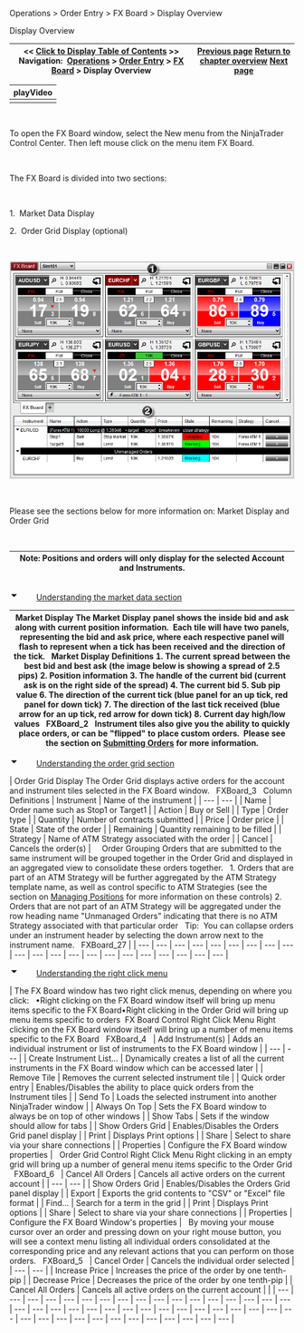 ﻿


Operations \> Order Entry \> FX Board \> Display Overview






















Display Overview







| \<\< [Click to Display Table of Contents](display_overview_fx_board.md) \>\> **Navigation:**     [Operations](operations.md) \> [Order Entry](order_entry.md) \> [FX Board](fx_board.md) \> Display Overview | [Previous page](fx_board.md) [Return to chapter overview](fx_board.md) [Next page](working_with_instrument_tiles_fx_board.md) |
| --- | --- |
















| playVideo |
| --- |
|  |



 


To open the FX Board window, select the New menu from the NinjaTrader Control Center. Then left mouse click on the menu item FX Board.


 


The FX Board is divided into two sections:


 


1\.  Market Data Display


2\.  Order Grid Display (optional)


 


![FXBoard_1](fxboard_1.png)


   

Please see the sections below for more information on: Market Display and Order Grid


 




| Note: Positions and orders will only display for the selected Account and Instruments. |
| --- |



## 


![tog_minus](tog_minus.gif)        [Understanding the market data section](javascript:HMToggle('toggle','UnderstandingTheMarketDataSection','UnderstandingTheMarketDataSection_ICON'))




| Market Display The Market Display panel shows the inside bid and ask along with current position information.  Each tile will have two panels, representing the bid and ask price, where each respective panel will flash to represent when a tick has been received and the direction of the tick.   Market Display Definitions 1\. The current spread between the best bid and best ask (the image below is showing a spread of 2\.5 pips) 2\. Position information 3\. The handle of the current bid (current ask is on the right side of the spread) 4\. The current bid 5\. Sub pip value 6\. The direction of the current tick (blue panel for an up tick, red panel for down tick) 7\. The direction of the last tick received (blue arrow for an up tick, red arrow for down tick) 8\. Current day high/low values   FXBoard_2   Instrument tiles also give you the ability to quickly place orders, or can be "flipped" to place custom orders.  Please see the section on [Submitting Orders](submitting_orders_fx_board.md) for more information. |
| --- |



![tog_minus](tog_minus.gif)        [Understanding the order grid section](javascript:HMToggle('toggle','UnderstandingTheOrderGridSection','UnderstandingTheOrderGridSection_ICON'))




| Order Grid Display The Order Grid displays active orders for the account and instrument tiles selected in the FX Board window.   FXBoard_3   Column Definitions   | Instrument | Name of the instrument | | --- | --- | | Name | Order name such as Stop1 or Target1 | | Action | Buy or Sell | | Type | Order type | | Quantity | Number of contracts submitted | | Price | Order price | | State | State of the order | | Remaining | Quantity remaining to be filled | | Strategy | Name of ATM Strategy associated with the order | | Cancel | Cancels the order(s) |        Order Grouping Orders that are submitted to the same instrument will be grouped together in the Order Grid and displayed in an aggregated view to consolidate these orders together.   1\. Orders that are part of an ATM Strategy will be further aggregated by the ATM Strategy template name, as well as control specific to ATM Strategies (see the section on [Managing Positions](managing_positions_fx_board.md) for more information on these controls) 2\. Orders that are not part of an ATM Strategy will be aggregated under the row heading name "Unmanaged Orders" indicating that there is no ATM Strategy associated with that particular order   Tip:  You can collapse orders under an instrument header by selecting the down arrow next to the instrument name.   FXBoard_27 |
| --- | --- | --- | --- | --- | --- | --- | --- | --- | --- | --- | --- | --- | --- | --- | --- | --- | --- | --- | --- | --- |



![tog_minus](tog_minus.gif)        [Understanding the right click menu](javascript:HMToggle('toggle','UnderstandingTheRightClickMenu','UnderstandingTheRightClickMenu_ICON'))




| The FX Board window has two right click menus, depending on where you click:   •Right clicking on the FX Board window itself will bring up menu items specific to the FX Board•Right clicking in the Order Grid will bring up menu items specific to orders   FX Board Control Right Click Menu Right clicking on the FX Board window itself will bring up a number of menu items specific to the FX Board    FXBoard_4     | Add Instrument(s) | Adds an individual instrument or list of instruments to the FX Board window | | --- | --- | | Create Instrument List... | Dynamically creates a list of all the current instruments in the FX Board window which can be accessed later | | Remove Tile | Removes the current selected instrument tile | | Quick order entry | Enables/Disables the ability to place quick orders from the Instrument tiles | | Send To | Loads the selected instrument into another NinjaTrader window | | Always On Top | Sets the FX Board window to always be on top of other windows | | Show Tabs | Sets if the window should allow for tabs | | Show Orders Grid | Enables/Disables the Orders Grid panel display | | Print | Displays Print options | | Share | Select to share via your share connections | | Properties | Configure the FX Board window properties |      Order Grid Control Right Click Menu Right clicking in an empty grid will bring up a number of general menu items specific to the Order Grid   FXBoard_6     | Cancel All Orders | Cancels all active orders on the current account | | --- | --- | | Show Orders Grid | Enables/Disables the Orders Grid panel display | | Export | Exports the grid contents to "CSV" or "Excel" file format | | Find... | Search for a term in the grid | | Print | Displays Print options | | Share | Select to share via your share connections | | Properties | Configure the FX Board Window's properties |      By moving your mouse cursor over an order and pressing down on your right mouse button, you will see a context menu listing all individual orders consolidated at the corresponding price and any relevant actions that you can perform on those orders.    FXBoard_5     | Cancel Order | Cancels the individual order selected | | --- | --- | | Increase Price | Increases the price of the order by one tenth\-pip | | Decrease Price | Decreases the price of the order by one tenth\-pip | | Cancel All Orders | Cancels all active orders on the current account | |
| --- | --- | --- | --- | --- | --- | --- | --- | --- | --- | --- | --- | --- | --- | --- | --- | --- | --- | --- | --- | --- | --- | --- | --- | --- | --- | --- | --- | --- | --- | --- | --- | --- | --- | --- | --- | --- | --- | --- | --- | --- | --- | --- | --- | --- |










